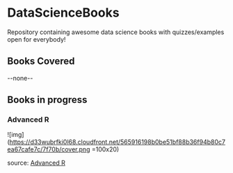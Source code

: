 # DataScienceBooks

Repository containing awesome data science books with quizzes/examples open for everybody! 


## Books Covered
--none--
## Books in progress 

### Advanced R 

![img](https://d33wubrfki0l68.cloudfront.net/565916198b0be51bf88b36f94b80c7ea67cafe7c/7f70b/cover.png =100x20)

source: [Advanced R](https://adv-r.hadley.nz/)







